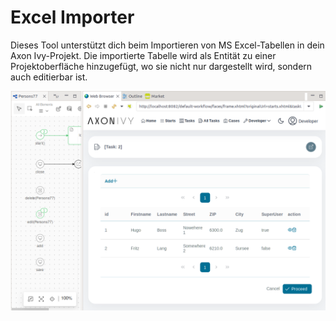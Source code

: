 # Excel Importer

Dieses Tool unterstützt dich beim Importieren von MS Excel-Tabellen in dein Axon Ivy-Projekt.
Die importierte Tabelle wird als Entität zu einer Projektoberfläche hinzugefügt, wo sie nicht nur dargestellt wird, sondern auch editierbar ist.

![final-dialog](doc/entity-table.png)
